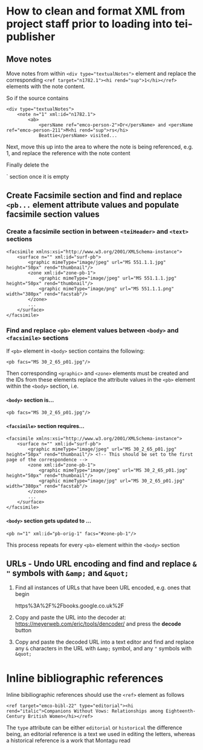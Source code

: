 # How to clean and format XML from project staff prior to loading into tei-publisher

## Move notes

Move notes from within `<div type="textualNotes">` element and replace the corresponding `<ref target="n1782.1"><hi rend="sup">1</hi></ref>` elements with the note content. 

So if the source contains

    <div type="textualNotes">
        <note n="1" xml:id="n1782.1">
            <ab>
                <persName ref="emco-person-2">Dr</persName> and <persName ref="emco-person-211">M<hi rend="sup">rs</hi> 
                Beattie</persName> visited...
    
Next, move this up into the <body> area to where the note is being referenced, e.g. <ref target="n1782.1"><hi rend="sup">1</hi></ref>, and replace the reference with the note content    

Finally delete the <div type="textualNotes">` section once it is empty
    
## Create Facsimile section and find and replace `<pb...` element attribute values and populate facsimile section values

### Create a **facsimile** section in between `<teiHeader>` and `<text>` sections

    <facsimile xmlns:xsi="http://www.w3.org/2001/XMLSchema-instance">
        <surface n="" xml:id="surf-pb">
            <graphic mimeType="image/jpeg" url="MS 551.1.1.jpg" height="50px" rend="thumbnail"/>
            <zone xml:id="zone-pb-1">
                <graphic mimeType="image/jpeg" url="MS 551.1.1.jpg" height="50px" rend="thumbnail"/>
                <graphic mimeType="image/png" url="MS 551.1.1.png" width="380px" rend="facstab"/>
            </zone>
            ...
        </surface>
    </facsimile>

### Find and replace `<pb>` element values between `<body>` and `<facsimile>` sections

If `<pb>` element in `<body>` section contains the following:

    <pb facs="MS 30_2_65_p01.jpg"/>
    
Then corresponding `<graphic>` and `<zone>` elements must be created and the IDs from these elements replace the attribute values in the `<pb>` element within the `<body>` section, i.e.

#### `<body>` section is...

    <pb facs="MS 30_2_65_p01.jpg"/>

#### `<facsimile>` section requires...

    <facsimile xmlns:xsi="http://www.w3.org/2001/XMLSchema-instance">
        <surface n="" xml:id="surf-pb">
            <graphic mimeType="image/jpeg" url="MS 30_2_65_p01.jpg" height="50px" rend="thumbnail"/> <!-- This should be set to the first page of the correspondence -->
            <zone xml:id="zone-pb-1">
                <graphic mimeType="image/jpeg" url="MS 30_2_65_p01.jpg" height="50px" rend="thumbnail"/>
                <graphic mimeType="image/jpg" url="MS 30_2_65_p01.jpg" width="380px" rend="facstab"/>
            </zone>
            ...
        </surface>
    </facsimile>

#### `<body>` section gets updated to ...

    <pb n="1" xml:id="pb-orig-1" facs="#zone-pb-1"/>

This process repeats for every `<pb>` element within the `<body>` section

## URLs - Undo URL encoding and find and replace `&` `"` symbols with `&amp;` and `&quot;`

1. Find all instances of URLs that have been URL encoded, e.g. ones that begin


    https%3A%2F%2Fbooks.google.co.uk%2F
    
     
1. Copy and paste the URL into the decoder at: https://meyerweb.com/eric/tools/dencoder/ and press the **decode** button

1. Copy and paste the decoded URL into a text editor and find and replace any `&` characters in the URL with `&amp;` symbol, and any `"` symbols with `&quot;`

# Inline bibliographic references

Inline bibiliographic references should use the `<ref>` element as follows

    <ref target="emco-bibl-22" type="editorial"><hi rend="italic">Companions Without Vows: Relationships among Eighteenth- Century British Women</hi></ref>
   
The `type` attribute can be either `editorial` or `historical` the difference being, an editorial reference is a text we used in editing the letters, whereas a historical reference is a work that Montagu read
